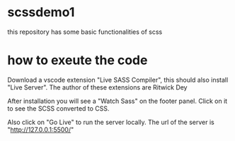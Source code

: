 # scssdemo1
this repository has some basic functionalities of scss

# how to exeute the code
Download a vscode extension "Live SASS Compiler", this should also install "Live Server". The author of these extensions are Ritwick Dey

After installation you will see a "Watch Sass" on the footer panel. Click on it to see the SCSS converted to CSS. 

Also click on "Go Live" to run the server locally. The url of the server is "http://127.0.0.1:5500/"



